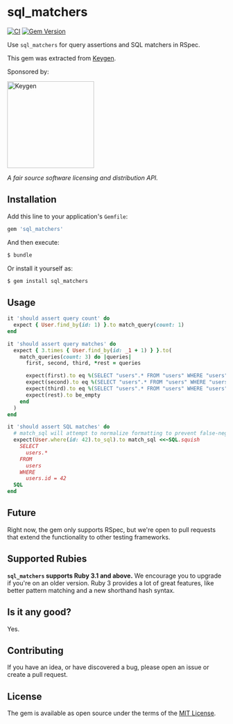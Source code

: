 # sql_matchers

[![CI](https://github.com/keygen-sh/sql_matchers/actions/workflows/test.yml/badge.svg)](https://github.com/keygen-sh/sql_matchers/actions)
[![Gem Version](https://badge.fury.io/rb/sql_matchers.svg)](https://badge.fury.io/rb/sql_matchers)

Use `sql_matchers` for query assertions and SQL matchers in RSpec.

This gem was extracted from [Keygen](https://keygen.sh).

Sponsored by:

<a href="https://keygen.sh?ref=sql_matchers">
  <div>
    <img src="https://keygen.sh/images/logo-pill.png" width="200" alt="Keygen">
  </div>
</a>

_A fair source software licensing and distribution API._

## Installation

Add this line to your application's `Gemfile`:

```ruby
gem 'sql_matchers'
```

And then execute:

```bash
$ bundle
```

Or install it yourself as:

```bash
$ gem install sql_matchers
```

## Usage

```ruby
it 'should assert query count' do
  expect { User.find_by(id: 1) }.to match_query(count: 1)
end

it 'should assert query matches' do
  expect { 3.times { User.find_by(id: _1 + 1) } }.to(
    match_queries(count: 3) do |queries|
      first, second, third, *rest = queries

      expect(first).to eq %(SELECT "users".* FROM "users" WHERE "users"."id" = 1 LIMIT 1)
      expect(second).to eq %(SELECT "users".* FROM "users" WHERE "users"."id" = 2 LIMIT 1)
      expect(third).to eq %(SELECT "users".* FROM "users" WHERE "users"."id" = 3 LIMIT 1)
      expect(rest).to be_empty
    end
  )
end

it 'should assert SQL matches' do
  # match_sql will attempt to normalize formatting to prevent false-negatives
  expect(User.where(id: 42).to_sql).to match_sql <<~SQL.squish
    SELECT
      users.*
    FROM
      users
    WHERE
      users.id = 42
  SQL
end
```

## Future

Right now, the gem only supports RSpec, but we're open to pull requests that
extend the functionality to other testing frameworks.

## Supported Rubies

**`sql_matchers` supports Ruby 3.1 and above.** We encourage you to upgrade
if you're on an older version. Ruby 3 provides a lot of great features, like
better pattern matching and a new shorthand hash syntax.

## Is it any good?

Yes.

## Contributing

If you have an idea, or have discovered a bug, please open an issue or create a
pull request.

## License

The gem is available as open source under the terms of the [MIT License](https://opensource.org/licenses/MIT).
